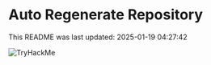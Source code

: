 # Auto Regenerate Repository

This README was last updated: 2025-01-19 04:27:42

 ![TryHackMe](https://tryhackme.com/badge/533634)